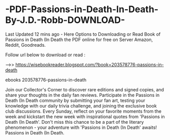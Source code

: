 # -PDF-Passions-in-Death-In-Death-By-J.D.-Robb-DOWNLOAD-
Last Updated 12 mins ago - Here Options to Downloading or Read Book of Passions in Death (In Death the PDF online for free on Server Amazon, Reddit, Goodreads.
 
Follow url below to download or read :
 
-->> https://wisebookreader.blogspot.com/?book=203578776-passions-in-death
 
ebooks 203578776-passions-in-death
 
Join our Collector's Corner to discover rare editions and signed copies, and share your thoughts in the daily fan reviews.
Participate in the Passions in Death (In Death community by submitting your fan art, testing your knowledge with our daily trivia challenge, and joining the exclusive book club discussions.
Every Sunday, reflect on your favorite moments from the week and kickstart the new week with inspirational quotes from 'Passions in Death (In Death'. Don't miss this chance to be a part of the literary phenomenon - your adventure with 'Passions in Death (In Death' awaits! Passions in Death (In Death.
